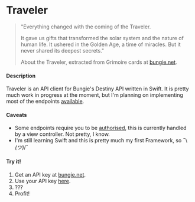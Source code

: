 # Traveler

> "Everything changed with the coming of the Traveler.
> 
> It gave us gifts that transformed the solar system and the nature of human life. It ushered in the Golden Age, a time of miracles. But it never shared its deepest secrets."
>
> About the Traveler, extracted from Grimoire cards at [bungie.net](https://www.bungie.net).


#### Description

Traveler is an API client for Bungie's Destiny API written in Swift. It is pretty much work in progress at the moment, but I'm planning on implementing most of the endpoints [available](http://bungienetplatform.wikia.com/wiki/Endpoints).

#### Caveats

* Some endpoints require you to be [authorised](http://bungienetplatform.wikia.com/wiki/API_Details), this is currently handled by a view controller. Not pretty, I know.
* I'm still learning Swift and this is pretty much my first Framework, so ¯\\_(ツ)_/¯

#### Try it!

1. Get an API key at [bungie.net](https://www.bungie.net/en/User/API).
2. Use your API key [here](https://github.com/Ruenzuo/Traveler/blob/master/TravelerExample/TravelerExample/Source/AppDelegate.swift#L18).
3. ???
4. Profit!
